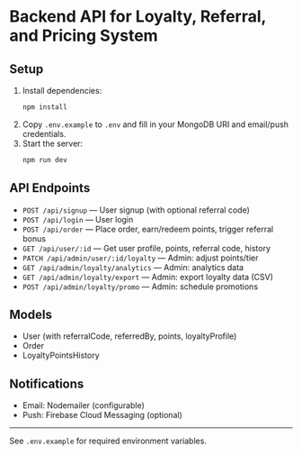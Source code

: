 # Backend API for Loyalty, Referral, and Pricing System

## Setup

1. Install dependencies:
   ```bash
   npm install
   ```
2. Copy `.env.example` to `.env` and fill in your MongoDB URI and email/push credentials.
3. Start the server:
   ```bash
   npm run dev
   ```

## API Endpoints

- `POST /api/signup` — User signup (with optional referral code)
- `POST /api/login` — User login
- `POST /api/order` — Place order, earn/redeem points, trigger referral bonus
- `GET /api/user/:id` — Get user profile, points, referral code, history
- `PATCH /api/admin/user/:id/loyalty` — Admin: adjust points/tier
- `GET /api/admin/loyalty/analytics` — Admin: analytics data
- `GET /api/admin/loyalty/export` — Admin: export loyalty data (CSV)
- `POST /api/admin/loyalty/promo` — Admin: schedule promotions

## Models
- User (with referralCode, referredBy, points, loyaltyProfile)
- Order
- LoyaltyPointsHistory

## Notifications
- Email: Nodemailer (configurable)
- Push: Firebase Cloud Messaging (optional)

---
See `.env.example` for required environment variables. 